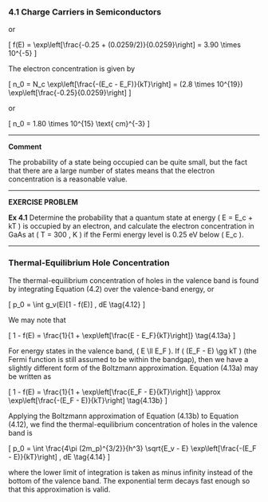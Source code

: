 ### 4.1 Charge Carriers in Semiconductors

or

\[
f(E) = \exp\left[\frac{-0.25 + (0.0259/2)}{0.0259}\right] = 3.90 \times 10^{-5}
\]

The electron concentration is given by

\[
n_0 = N_c \exp\left[\frac{-(E_c - E_F)}{kT}\right] = (2.8 \times 10^{19}) \exp\left[\frac{-0.25}{0.0259}\right]
\]

or

\[
n_0 = 1.80 \times 10^{15} \text{ cm}^{-3}
\]

----

**Comment**

The probability of a state being occupied can be quite small, but the fact that there are a large number of states means that the electron concentration is a reasonable value.

----

**EXERCISE PROBLEM**

**Ex 4.1** Determine the probability that a quantum state at energy \( E = E_c + kT \) is occupied by an electron, and calculate the electron concentration in GaAs at \( T = 300 \, K \) if the Fermi energy level is 0.25 eV below \( E_c \).

----

### Thermal-Equilibrium Hole Concentration

The thermal-equilibrium concentration of holes in the valence band is found by integrating Equation (4.2) over the valence-band energy, or

\[
p_0 = \int g_v(E)[1 - f(E)] \, dE \tag{4.12}
\]

We may note that

\[
1 - f(E) = \frac{1}{1 + \exp\left[\frac{E - E_F}{kT}\right]} \tag{4.13a}
\]

For energy states in the valence band, \( E \ll E_F \). If \( (E_F - E) \gg kT \) (the Fermi function is still assumed to be within the bandgap), then we have a slightly different form of the Boltzmann approximation. Equation (4.13a) may be written as

\[
1 - f(E) = \frac{1}{1 + \exp\left[\frac{E_F - E}{kT}\right]} \approx \exp\left[\frac{-(E_F - E)}{kT}\right] \tag{4.13b}
\]

Applying the Boltzmann approximation of Equation (4.13b) to Equation (4.12), we find the thermal-equilibrium concentration of holes in the valence band is

\[
p_0 = \int \frac{4\pi (2m_p)^{3/2}}{h^3} \sqrt{E_v - E} \exp\left[\frac{-(E_F - E)}{kT}\right] \, dE \tag{4.14}
\]

where the lower limit of integration is taken as minus infinity instead of the bottom of the valence band. The exponential term decays fast enough so that this approximation is valid.